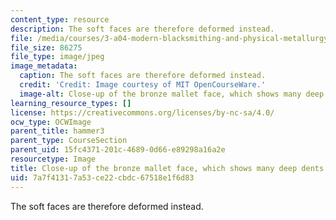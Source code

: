 ```yaml
---
content_type: resource
description: The soft faces are therefore deformed instead.
file: /media/courses/3-a04-modern-blacksmithing-and-physical-metallurgy-fall-2008/7a7f41317a53ce22cbdc67518e1f6d83_025.jpg
file_size: 86275
file_type: image/jpeg
image_metadata:
  caption: The soft faces are therefore deformed instead.
  credit: 'Credit: Image courtesy of MIT OpenCourseWare.'
  image-alt: Close-up of the bronze mallet face, which shows many deep dents and scratches.
learning_resource_types: []
license: https://creativecommons.org/licenses/by-nc-sa/4.0/
ocw_type: OCWImage
parent_title: hammer3
parent_type: CourseSection
parent_uid: 15fc4371-201c-4689-0d66-e89298a16a2e
resourcetype: Image
title: Close-up of the bronze mallet face, which shows many deep dents and scratches
uid: 7a7f4131-7a53-ce22-cbdc-67518e1f6d83
---
```

The soft faces are therefore deformed instead.